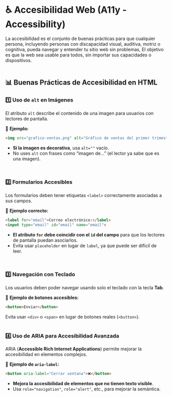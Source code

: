 # ♿ Accesibilidad Web (A11y - Accessibility)   
La accesibilidad es el conjunto de buenas prácticas para que cualquier persona, incluyendo personas con discapacidad visual, auditiva, motriz o cognitiva, pueda navegar y entender tu sitio web sin problemas, El objetivo es que la web sea usable para todos, sin importar sus capacidades o dispositivos.  
<br/>

## 📊 Buenas Prácticas de Accesibilidad en HTML  

### 1️⃣ Uso de `alt` en Imágenes  
El atributo `alt` describe el contenido de una imagen para usuarios con lectores de pantalla.  

📌 **Ejemplo:**  
```html
<img src="grafico-ventas.png" alt="Gráfico de ventas del primer trimestre">
```
* **Si la imagen es decorativa**, usa `alt=""` vacío.  
* No uses `alt` con frases como “imagen de…” (el lector ya sabe que es una imagen).  
<br/>

### 2️⃣ Formularios Accesibles  
Los formularios deben tener etiquetas `<label>` correctamente asociadas a sus campos.  

📌 **Ejemplo correcto:**  
```html
<label for="email">Correo electrónico:</label>
<input type="email" id="email" name="email">
```
* **El atributo `for` debe coincidir con el `id` del campo** para que los lectores de pantalla puedan asociarlos.
* Evita usar `placeholder` en lugar de `label`, ya que puede ser difícil de leer.  
<br/>

### 3️⃣ Navegación con Teclado  
Los usuarios deben poder navegar usando solo el teclado con la tecla **Tab**.  

📌 **Ejemplo de botones accesibles:**  
```html
<button>Enviar</button>
```
Evita usar `<div>` o `<span>` en lugar de botones reales (`<button>`).  
<br/>

### 4️⃣ Uso de ARIA para Accesibilidad Avanzada  
ARIA (**Accessible Rich Internet Applications**) permite mejorar la accesibilidad en elementos complejos.  

📌 **Ejemplo de `aria-label`:**  
```html
<button aria-label="Cerrar ventana">❌</button>
```
* **Mejora la accesibilidad de elementos que no tienen texto visible**.
* Usa `role="navigation"`, `role="alert"`, etc., para mejorar la semántica.  
